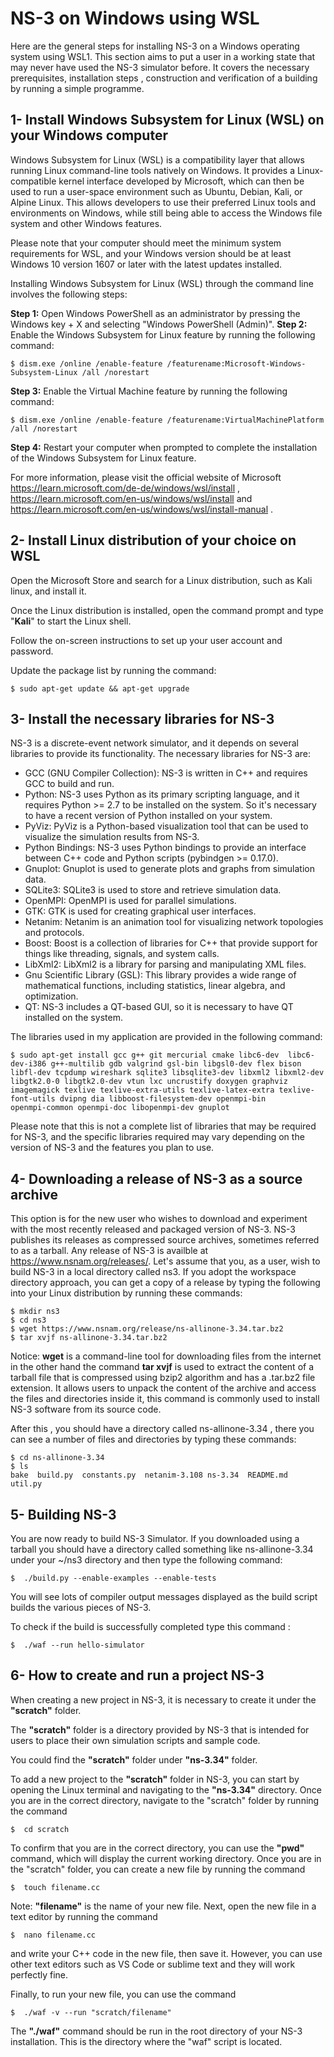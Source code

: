 
NS-3 on Windows using WSL
======================

Here are the general steps for installing NS-3 on a Windows operating system using WSL1. This section aims to put a user in a working state that may never have used the NS-3 simulator before. It covers the necessary prerequisites, installation steps , construction and verification of a building by running a simple programme.


1- Install Windows Subsystem for Linux (WSL) on your Windows computer
---------------------

Windows Subsystem for Linux (WSL) is a compatibility layer that allows running Linux command-line tools natively on Windows. It provides a Linux-compatible kernel interface developed by Microsoft, which can then be used to run a user-space environment such as Ubuntu, Debian, Kali, or Alpine Linux. This allows developers to use their preferred Linux tools and environments on Windows, while still being able to access the Windows file system and other Windows features. 

Please note that your computer should meet the minimum system requirements for WSL, and your Windows version should be at least Windows 10 version 1607 or later with the latest updates installed.

Installing Windows Subsystem for Linux (WSL) through the command line involves the following steps:

**Step 1:**  Open Windows PowerShell as an administrator by pressing the Windows key + X and selecting "Windows PowerShell (Admin)".
**Step 2:**  Enable the Windows Subsystem for Linux feature by running the following command:
```
$ dism.exe /online /enable-feature /featurename:Microsoft-Windows-Subsystem-Linux /all /norestart
```
**Step 3:**  Enable the Virtual Machine feature by running the following command:
```
$ dism.exe /online /enable-feature /featurename:VirtualMachinePlatform /all /norestart
```
**Step 4:**  Restart your computer when prompted to complete the installation of the Windows Subsystem for Linux feature.

For more information, please visit the official website of Microsoft https://learn.microsoft.com/de-de/windows/wsl/install ,  https://learn.microsoft.com/en-us/windows/wsl/install and https://learn.microsoft.com/en-us/windows/wsl/install-manual .

2- Install Linux distribution  of your choice on WSL
---------------------
Open the Microsoft Store and search for a Linux distribution, such as Kali linux, and install it.

Once the Linux distribution is installed, open the command prompt and type "**Kali**" to start the Linux shell.

Follow the on-screen instructions to set up your user account and password.

Update the package list by running the command: 
```
$ sudo apt-get update && apt-get upgrade
```

3- Install the necessary libraries for NS-3
---------------------
NS-3 is a discrete-event network simulator, and it depends on several libraries to provide its functionality. The necessary libraries for NS-3 are:

* GCC (GNU Compiler Collection): NS-3 is written in C++ and requires GCC to build and run.
* Python: NS-3 uses Python as its primary scripting language, and it requires Python >= 2.7 to be installed on the system. So it's necessary to have a recent version of Python installed on your system.
* PyViz: PyViz is a Python-based visualization tool that can be used to visualize the simulation results from NS-3.
* Python Bindings: NS-3 uses Python bindings to provide an interface between C++ code and Python scripts (pybindgen >= 0.17.0).
* Gnuplot: Gnuplot is used to generate plots and graphs from simulation data.
* SQLite3: SQLite3 is used to store and retrieve simulation data.
* OpenMPI: OpenMPI is used for parallel simulations.
* GTK: GTK is used for creating graphical user interfaces.
* Netanim: Netanim is an animation tool for visualizing network topologies and protocols.
* Boost: Boost is a collection of libraries for C++ that provide support for things like threading, signals, and system calls.
* LibXml2: LibXml2 is a library for parsing and manipulating XML files.
* Gnu Scientific Library (GSL): This library provides a wide range of mathematical functions, including statistics, linear algebra, and optimization.
* QT: NS-3 includes a QT-based GUI, so it is necessary to have QT installed on the system.

The libraries used in my application are provided in the following command:
```
$ sudo apt-get install gcc g++ git mercurial cmake libc6-dev  libc6-dev-i386 g++-multilib gdb valgrind gsl-bin libgsl0-dev flex bison 
libfl-dev tcpdump wireshark sqlite3 libsqlite3-dev libxml2 libxml2-dev libgtk2.0-0 libgtk2.0-dev vtun lxc uncrustify doxygen graphviz 
imagemagick texlive texlive-extra-utils texlive-latex-extra texlive-font-utils dvipng dia libboost-filesystem-dev openmpi-bin 
openmpi-common openmpi-doc libopenmpi-dev gnuplot
```

Please note that this is not a complete list of libraries that may be required for NS-3, and the specific libraries required may vary depending on the version of NS-3 and the features you plan to use.

4- Downloading a release of NS-3 as a source archive
---------------------
This option is for the new user who wishes to download and experiment with the most recently released and packaged version of NS-3. NS-3 publishes its releases as compressed source archives, sometimes referred to as a tarball. Any release of NS-3 is availble at https://www.nsnam.org/releases/.
Let's assume that you, as a user, wish to build NS-3 in a local  directory called ns3. If you adopt the workspace directory approach, you can get a copy of a release by typing the following into your Linux distribution by running these commands:

```
$ mkdir ns3
$ cd ns3
$ wget https://www.nsnam.org/release/ns-allinone-3.34.tar.bz2
$ tar xvjf ns-allinone-3.34.tar.bz2
```
Notice: **wget** is a command-line tool for downloading files from the internet in the other hand the command **tar xvjf** is used to extract the content of a tarball file that is compressed using bzip2 algorithm and has a .tar.bz2 file extension. It allows users to unpack the content of the archive and access the files and directories inside it, this command is commonly used to install NS-3 software from its source code. 

After this , you should have a directory called ns-allinone-3.34 , there you can see a number of files and directories by typing these commands:

```
$ cd ns-allinone-3.34
$ ls
bake  build.py  constants.py  netanim-3.108 ns-3.34  README.md  util.py
```


5- Building NS-3 
---------------------
You are now ready to build NS-3 Simulator. If you downloaded using a tarball you should have a directory called something like ns-allinone-3.34 under your ~/ns3 directory and then type the following command:
```
$  ./build.py --enable-examples --enable-tests
```
You will see lots of compiler output messages displayed as the build script builds the various pieces of NS-3.

To check if the build is successfully completed type this command :
```
$  ./waf --run hello-simulator
```
6- How to create and run a project NS-3 
---------------------
When creating a new project in NS-3, it is necessary to create it under the  **"scratch"** folder.

The  **"scratch"** folder is a directory provided by NS-3 that is intended for users to place their own simulation scripts and sample code. 

You could find the **"scratch"** folder under **"ns-3.34"** folder.

To add a new project to the **"scratch"** folder in NS-3, you can start by opening the Linux terminal and navigating to the **"ns-3.34"** directory. Once you are in the correct directory, navigate to the "scratch" folder by running the command
```
$  cd scratch
```
To confirm that you are in the correct directory, you can use the  **"pwd"** command, which will display the current working directory.
Once you are in the "scratch" folder, you can create a new file by running the command
```
$  touch filename.cc
```
Note: **"filename"** is the name of your new file.
Next, open the new file in a text editor by running the command
```
$  nano filename.cc
```
and write your C++ code in the new file, then save it. However, you can use other text editors such as VS Code or sublime text and they will work perfectly fine.

Finally, to run your new file, you can use the command 
```
$  ./waf -v --run "scratch/filename"
```
The **"./waf"** command should be run in the root directory of your NS-3 installation. This is the directory where the "waf" script is located.
